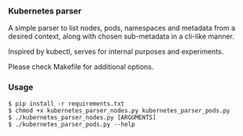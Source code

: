 ### Kubernetes parser ###

A simple parser to list nodes, pods, namespaces and metadata from a desired context, along with chosen sub-metadata in a cli-like manner.

Inspired by kubectl, serves for internal purposes and experiments.

Please check Makefile for additional options.

### Usage ###

```console
$ pip install -r requirements.txt
$ chmod +x kubernetes_parser_nodes.py kubernetes_parser_pods.py
$ ./kubernetes_parser_nodes.py [ARGUMENTS]
$ ./kubernetes_parser_pods.py --help
